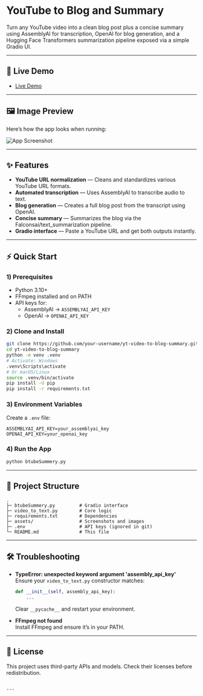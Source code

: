 
# YouTube to Blog and Summary

Turn any YouTube video into a clean blog post plus a concise summary using AssemblyAI for transcription, OpenAI for blog generation, and a Hugging Face Transformers summarization pipeline exposed via a simple Gradio UI.

---

## 🚀 Live Demo

- [Live Demo]([https://your-live-link.example](https://9754df9c3c31b213ff.gradio.live/))  
  

---

## 🖼 Image Preview

Here’s how the app looks when running:

![App Screenshot](assets/app_screenshot.png)  


---

## ✨ Features

- **YouTube URL normalization** — Cleans and standardizes various YouTube URL formats.
- **Automated transcription** — Uses AssemblyAI to transcribe audio to text.
- **Blog generation** — Creates a full blog post from the transcript using OpenAI.
- **Concise summary** — Summarizes the blog via the Falconsai/text_summarization pipeline.
- **Gradio interface** — Paste a YouTube URL and get both outputs instantly.

---

## ⚡ Quick Start

### 1) Prerequisites

- Python 3.10+
- FFmpeg installed and on PATH
- API keys for:
  - AssemblyAI → `ASSEMBLYAI_API_KEY`
  - OpenAI → `OPENAI_API_KEY`

### 2) Clone and Install

```bash
git clone https://github.com/your-username/yt-video-to-blog-summary.git
cd yt-video-to-blog-summary
python -m venv .venv
# Activate: Windows
.venv\Scripts\activate
# Or macOS/Linux
source .venv/bin/activate
pip install -U pip
pip install -r requirements.txt
```

### 3) Environment Variables

Create a `.env` file:

```env
ASSEMBLYAI_API_KEY=your_assemblyai_key
OPENAI_API_KEY=your_openai_key
```

### 4) Run the App

```bash
python btubeSummery.py
```

---

## 📂 Project Structure

```
.
├─ btubeSummery.py         # Gradio interface
├─ video_to_text.py        # Core logic
├─ requirements.txt        # Dependencies
├─ assets/                 # Screenshots and images
├─ .env                    # API keys (ignored in git)
└─ README.md               # This file
```

---

## 🛠 Troubleshooting

- **TypeError: unexpected keyword argument 'assembly_api_key'**  
  Ensure your `video_to_text.py` constructor matches:
  ```python
  def __init__(self, assembly_api_key):
      ...
  ```
  Clear `__pycache__` and restart your environment.

- **FFmpeg not found**  
  Install FFmpeg and ensure it’s in your PATH.

---

## 📜 License

This project uses third-party APIs and models. Check their licenses before redistribution.
```

---

